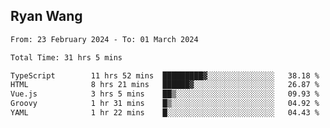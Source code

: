 ## Ryan Wang

<!--START_SECTION:waka-->

```txt
From: 23 February 2024 - To: 01 March 2024

Total Time: 31 hrs 5 mins

TypeScript        11 hrs 52 mins  █████████▓░░░░░░░░░░░░░░░   38.18 %
HTML              8 hrs 21 mins   ██████▓░░░░░░░░░░░░░░░░░░   26.87 %
Vue.js            3 hrs 5 mins    ██▒░░░░░░░░░░░░░░░░░░░░░░   09.93 %
Groovy            1 hr 31 mins    █▒░░░░░░░░░░░░░░░░░░░░░░░   04.92 %
YAML              1 hr 22 mins    █░░░░░░░░░░░░░░░░░░░░░░░░   04.43 %
```

<!--END_SECTION:waka-->
